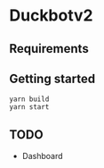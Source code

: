 # Duckbotv2

## Requirements

## Getting started

```
yarn build
yarn start
```

## TODO

- Dashboard
